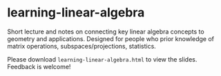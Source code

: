 # learning-linear-algebra
Short lecture and notes on connecting key linear algebra concepts to geometry and applications. Designed for people who prior knowledge of matrix operations, subspaces/projections, statistics.

Please download `learning-linear-algebra.html` to view the slides. Feedback is welcome!
